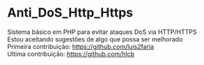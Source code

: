 Anti_DoS_Http_Https
===================

Sistema básico em PHP para evitar ataques DoS via HTTP/HTTPS<br />
Estou aceitando sugestões de algo que possa ser melhorado<br />
Primeira contribuição: https://github.com/luis2faria <br />
Ultima contribuição: https://github.com/hlcb
